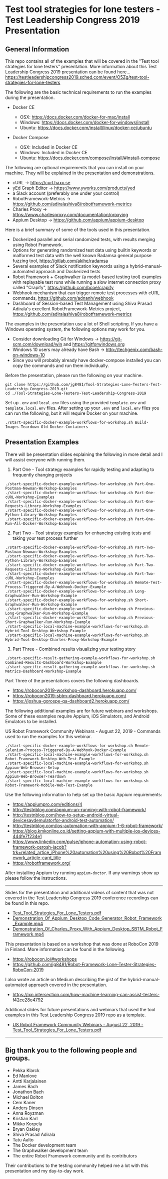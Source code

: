 # Test tool strategies for lone testers - Test Leadership Congress 2019 Presentation

## General Information

This repo contains all of the examples that will be covered in the "Test tool strategies for lone testers" presentation. More information about this Test Leadership Congress 2019 presentation can be found here... https://testleadershipcongress2019.sched.com/event/O5Zg/test-tool-strategies-for-lone-testers

The following are the basic technical requirements to run the examples during the presentation.
- Docker CE
  - OSX: https://docs.docker.com/docker-for-mac/install
  - Windows: https://docs.docker.com/docker-for-windows/install
  - Ubuntu: https://docs.docker.com/install/linux/docker-ce/ubuntu

- Docker Compose
  - OSX: Included in Docker CE
  - Windows: Included in Docker CE
  - Ubuntu: https://docs.docker.com/compose/install/#install-compose

The following are optional requirements that you can install on your machine. They will be explained in the presentation and demonstrations.

- cURL -> https://curl.haxx.se
- yEd Graph Editor -> https://www.yworks.com/products/yed
- a Slack account (preferably one under your control)
- RobotFramework-Metrics -> https://github.com/adiralashiva8/robotframework-metrics
- Charles Proxy -> https://www.charlesproxy.com/documentation/proxying
- Appium Desktop -> https://github.com/appium/appium-desktop

Here is a brief summary of some of the tools used in this presentation.

- Dockerized parallel and serial randomized tests, with results merging using Robot Framework.
- Options for generating randomized test data using builtin keywords or malformed test data with the well known Radamsa general purpose fuzzing tool, https://gitlab.com/akihe/radamsa
- Several examples of Slack notification keywords using a hybrid-manual-automated approach and Dockerized tests
- Robot Framework + Graphwalker (a model-based testing tool) examples with replayable test runs while running a slow internet connection proxy called "Crapify", https://github.com/bcoe/crapify
- Webhook mechanism that can trigger remote test processes with cURL commands, https://github.com/adnanh/webhook
- Dashboard of Session-based Test Management using Shiva Prasad Adirala's excellent RobotFramework-Metrics project, https://github.com/adiralashiva8/robotframework-metrics

The examples in the presentation use a lot of Shell scripting. If you have a Windows operating system, the following options may work for you.
- Consider downloading Git for Windows -> https://git-scm.com/download/win and https://gitforwindows.org
- Windows 10 users may already have Bash -> http://techgenix.com/bash-on-windows-10
- Since you will probably already have docker-compose installed you can copy the commands and run them individually.

Before the presentation, please run the following on your machine.
```
git clone https://github.com/jg8481/Tool-Strategies-Lone-Testers-Test-Leadership-Congress-2019.git
cd ./Tool-Strategies-Lone-Testers-Test-Leadership-Congress-2019
```
Set up `.env` and `local.env` files using the provided `template.env` and `template.local.env` files. After setting up your `.env` and `local.env` files you can run the following, but it will require Docker on your machine.
```
./start-specific-docker-example-workflows-for-workshop.sh Build-Images-Teardown-Old-Docker-Containers
```

## Presentation Examples

There will be presentation slides explaining the following in more detail and I will assist everyone with running them.

1. Part One - Tool strategy examples for rapidly testing and adapting to frequently changing projects
```
./start-specific-docker-example-workflows-for-workshop.sh Part-One-Postman-Newman-Workshop-Examples
./start-specific-docker-example-workflows-for-workshop.sh Part-One-cURL-Workshop-Examples
./start-specific-docker-example-workflows-for-workshop.sh Part-One-Requests-Library-Workshop-Examples
./start-specific-docker-example-workflows-for-workshop.sh Part-One-Python-Library-Workshop-Examples
./start-specific-docker-example-workflows-for-workshop.sh Part-One-Run-All-Docker-Workshop-Examples
```

2. Part Two - Tool strategy examples for enhancing existing tests and taking your test process further
```
./start-specific-docker-example-workflows-for-workshop.sh Part-Two-Postman-Newman-Workshop-Examples
./start-specific-docker-example-workflows-for-workshop.sh Part-Two-Python-Library-Workshop-Examples
./start-specific-docker-example-workflows-for-workshop.sh Part-Two-Requests-Library-Workshop-Examples
./start-specific-docker-example-workflows-for-workshop.sh Part-Two-cURL-Workshop-Examples
./start-specific-docker-example-workflows-for-workshop.sh Remote-Test-Process-Triggered-By-A-Webhook-Docker-Example
./start-specific-docker-example-workflows-for-workshop.sh Long-Graphwalker-Run-Workshop-Example
./start-specific-docker-example-workflows-for-workshop.sh Short-Graphwalker-Run-Workshop-Example
./start-specific-docker-example-workflows-for-workshop.sh Previous-Long-Graphwalker-Run-Workshop-Example
./start-specific-docker-example-workflows-for-workshop.sh Previous-Short-Graphwalker-Run-Workshop-Example
./start-specific-local-machine-example-workflows-for-workshop.sh Hybrid-Tool-Desktop-Workshop-Example
./start-specific-local-machine-example-workflows-for-workshop.sh Hybrid-Tool-Desktop-Charles-Proxy-Workshop-Example
```

3. Part Three - Combined results visualizing your testing story
```
./start-specific-result-gathering-example-workflows-for-workshop.sh Combined-Results-Dashboard-Workshop-Example
./start-specific-result-gathering-example-workflows-for-workshop.sh Metrics-Dashboard-Workshop-Example
```

Part Three of the presentations covers the following dashboards.
- https://robocon2019-workshop-dashboard.herokuapp.com/
- https://robocon2019-sbtm-dashboard.herokuapp.com/
- https://joshua-gorospe-qa-dashboard2.herokuapp.com/

The following additional examples are for future webinars and workshops. Some of these examples require Appium, iOS Simulators, and Android Emulators to be installed.

US Robot Framework Community Webinars - August 22, 2019 - Commands used to run the examples for this webinar.
```
./start-specific-docker-example-workflows-for-workshop.sh Remote-Selenium-Process-Triggered-By-A-Webhook-Docker-Example
./start-specific-local-machine-example-workflows-for-workshop.sh Robot-Framework-Desktop-Web-Test-Example
./start-specific-local-machine-example-workflows-for-workshop.sh Appium-Web-Browser-Setup
./start-specific-local-machine-example-workflows-for-workshop.sh Appium-Web-Browser-Teardown
./start-specific-local-machine-example-workflows-for-workshop.sh Robot-Framework-Mobile-Web-Test-Example
```

Use the following information to help set up the basic Appium requirements:
- https://appiumpro.com/editions/4
- http://testnblog.com/appium-up-running-with-robot-framework/
- http://testnblog.com/how-to-setup-android-virtual-devicesavdemulatorfor-android-test-automation/
- http://testnblog.com/ios-automation-with-appium-1-6-robot-framework/
- https://blog.kmkonline.co.id/setting-appium-with-multiple-ios-devices-444fe7f234e1
- https://www.linkedin.com/pulse/iphone-automation-using-robot-framework-cerosh-jacob?trk=related_artice_iPhone%20automation%20using%20Robot%20Framework_article-card_title
- https://robotframework.org/

After installing Appium try running ``appium-doctor``. If any warnings show up please follow the instructions.

***

Slides for the presentation and additional videos of content that was not covered in the Test Leadership Congress 2019 conference recordings can be found in this repo.
- [Test_Tool_Strategies_For_Lone_Testers.pdf](https://github.com/jg8481/Tool-Strategies-Lone-Testers-Test-Leadership-Congress-2019/blob/master/Workshop-Presentations-And-Videos/Test_Tool_Strategies_For_Lone_Testers.pdf)
- [Demonstration_Of_Appium_Desktop_Code_Generator_Robot_Framework_Example.mp4](https://github.com/jg8481/Tool-Strategies-Lone-Testers-Test-Leadership-Congress-2019/blob/master/Workshop-Presentations-And-Videos/Demonstration_Of_Appium_Desktop_Code_Generator_Robot_Framework_Example.mp4)
- [Demonstration_Of_Charles_Proxy_With_Appium_Desktop_SBTM_Robot_Framework.mp4](https://github.com/jg8481/Tool-Strategies-Lone-Testers-Test-Leadership-Congress-2019/blob/master/Workshop-Presentations-And-Videos/Demonstration_Of_Charles_Proxy_With_Appium_Desktop_SBTM_Robot_Framework.mp4)

This presentation is based on a workshop that was done at RoboCon 2019 in Finland. More information can be found in the following.
- https://robocon.io/#workshops
- https://github.com/jg8481/Robot-Framework-Lone-Tester-Strategies-RoboCon-2019

I also wrote an article on Medium describing the gist of the hybrid-manual-automated approach covered in the presentation.
- https://ixn.intersection.com/how-machine-learning-can-assist-testers-f42ce28e4792

Additional slides for future presentations and webinars that used the tool examples in this Test Leadership Congress 2019 repo as a template.
- [US Robot Framework Community Webinars - August 22, 2019 - Test_Tool_Strategies_For_Lone_Testers.pdf](https://github.com/jg8481/Tool-Strategies-Lone-Testers-Test-Leadership-Congress-2019/blob/master/Workshop-Presentations-And-Videos/Tool_Strategies_For_Mobile_And_Desktop_Browsers.pdf)

***

## Big thank you to the following people and groups.

- Pekka Klarck
- Ed Manlove
- Antti Karjalainen
- James Bach
- Jonathon Bach
- Michael Bolton
- Cem Kaner
- Anders Dinsen
- Anna Royzman
- Kristian Karl
- Mikko Korpela
- Bryan Oakley
- Shiva Prasad Adirala
- Tatu Aalto
- The Docker development team
- The Graphwalker development team
- The entire Robot Framework community and its contributors

Their contributions to the testing community helped me a lot with this presentation and my day-to-day work.
